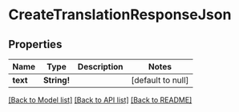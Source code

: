 # CreateTranslationResponseJson

## Properties
Name | Type | Description | Notes
------------ | ------------- | ------------- | -------------
**text** | **String!** |  | [default to null]

[[Back to Model list]](../README.md#documentation-for-models) [[Back to API list]](../README.md#documentation-for-api-endpoints) [[Back to README]](../README.md)


